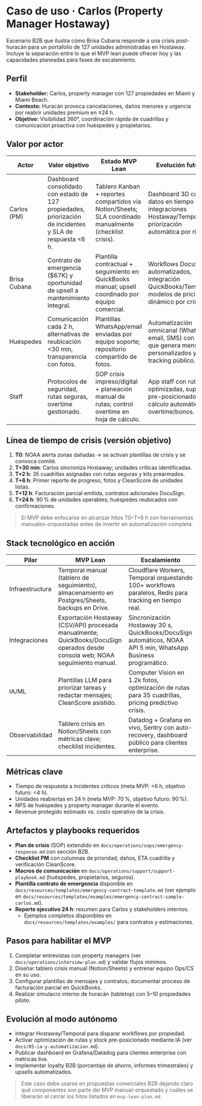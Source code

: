 # Caso de uso · Carlos (Property Manager Hostaway)

Escenario B2B que ilustra cómo Brisa Cubana responde a una crisis post-huracán para un portafolio de 127 unidades administradas en Hostaway. Incluye la separación entre lo que el MVP lean puede ofrecer hoy y las capacidades planeadas para fases de escalamiento.

## Perfil

- **Stakeholder:** Carlos, property manager con 127 propiedades en Miami y Miami Beach.
- **Contexto:** Huracán provoca cancelaciones, daños menores y urgencia por reabrir unidades premium en ≤24 h.
- **Objetivo:** Visibilidad 360°, coordinación rápida de cuadrillas y comunicación proactiva con huéspedes y propietarios.

## Valor por actor

| Actor        | Valor objetivo                                                                                           | Estado MVP Lean                                                                                         | Evolución futura                                                                                              |
| ------------ | -------------------------------------------------------------------------------------------------------- | ------------------------------------------------------------------------------------------------------- | ------------------------------------------------------------------------------------------------------------- |
| Carlos (PM)  | Dashboard consolidado con estado de 127 propiedades, priorización de incidentes y SLA de respuesta <6 h. | Tablero Kanban + reportes compartidos vía Notion/Sheets; SLA coordinado manualmente (checklist crisis). | Dashboard 3D con datos en tiempo real, integraciones Hostaway/Temporal, priorización automática por riesgo.   |
| Brisa Cubana | Contrato de emergencia ($67K) y oportunidad de upsell a mantenimiento integral.                          | Plantilla contractual + seguimiento en QuickBooks manual; upsell coordinado por equipo comercial.       | Workflows DocuSign automatizados, integración QuickBooks/Temporal, modelos de pricing dinámico por crisis.    |
| Huéspedes    | Comunicación cada 2 h, alternativas de reubicación <30 min, transparencia con fotos.                     | Plantillas WhatsApp/email enviadas por equipo soporte; repositorio compartido de fotos.                 | Automatización omnicanal (WhatsApp, email, SMS) con IA que genera mensajes personalizados y tracking público. |
| Staff        | Protocolos de seguridad, rutas seguras, overtime gestionado.                                             | SOP crisis impreso/digital + planeación manual de rutas; control overtime en hoja de cálculo.           | App staff con rutas optimizadas, supplies pre-posicionados y cálculo automático de overtime/bonos.            |

## Línea de tiempo de crisis (versión objetivo)

1. **T0**: NOAA alerta zonas dañadas → se activan plantillas de crisis y se convoca comité.
2. **T+30 min**: Carlos sincroniza Hostaway; unidades críticas identificadas.
3. **T+2 h**: 35 cuadrillas asignadas con rutas seguras y kits prearmados.
4. **T+6 h**: Primer reporte de progreso, fotos y CleanScore de unidades listas.
5. **T+12 h**: Facturación parcial emitida, contratos adicionales DocuSign.
6. **T+24 h**: 90 % de unidades operables; huéspedes reubicados con confirmaciones.

> El MVP debe enfocarse en alcanzar hitos T0–T+6 h con herramientas manuales-orquestadas antes de invertir en automatización completa.

## Stack tecnológico en acción

| Pilar           | MVP Lean                                                                                                                       | Escalamiento                                                                                                   |
| --------------- | ------------------------------------------------------------------------------------------------------------------------------ | -------------------------------------------------------------------------------------------------------------- |
| Infraestructura | Temporal manual (tablero de seguimiento), almacenamiento en Postgres/Sheets, backups en Drive.                                 | Cloudflare Workers, Temporal orquestando 100+ workflows paralelos, Redis para tracking en tiempo real.         |
| Integraciones   | Exportación Hostaway (CSV/API) procesada manualmente; QuickBooks/DocuSign operados desde consola web; NOAA seguimiento manual. | Sincronización Hostaway 30 s, QuickBooks/DocuSign automáticos, NOAA API 5 min, WhatsApp Business programático. |
| IA/ML           | Plantillas LLM para priorizar tareas y redactar mensajes; CleanScore asistido.                                                 | Computer Vision en 1.2k fotos, optimización de rutas para 35 cuadrillas, pricing predictivo crisis.            |
| Observabilidad  | Tablero crisis en Notion/Sheets con métricas clave; checklist incidentes.                                                      | Datadog + Grafana en vivo, Sentry con auto-recovery, dashboard público para clientes enterprise.               |

## Métricas clave

- Tiempo de respuesta a incidentes críticos (meta MVP: <6 h, objetivo futuro: <4 h).
- Unidades reabiertas en 24 h (meta MVP: 70 %, objetivo futuro: 90 %).
- NPS de huéspedes y property manager durante el evento.
- Revenue protegido estimado vs. costo operativo de la crisis.

## Artefactos y playbooks requeridos

- **Plan de crisis** (SOP) extendido en `docs/operations/sops/emergency-response.md` con sección B2B.
- **Checklist PM** con columnas de prioridad, daños, ETA cuadrilla y verificación CleanScore.
- **Macros de comunicación** en `docs/operations/support/support-playbook.md` (huéspedes, propietarios, seguros).
- **Plantilla contrato de emergencia** disponible en `docs/resources/templates/emergency-contract-template.md` (ver ejemplo en `docs/resources/templates/examples/emergency-contract-sample-carlos.md`).
- **Reporte ejecutivo 24 h**: resumen para Carlos y stakeholders internos.
  - Ejemplos completos disponibles en `docs/resources/templates/examples/` para contratos y estimaciones.

## Pasos para habilitar el MVP

1. Completar entrevistas con property managers (ver `docs/operations/interview-plan.md`) y validar flujos mínimos.
2. Diseñar tablero crisis manual (Notion/Sheets) y entrenar equipo Ops/CS en su uso.
3. Configurar plantillas de mensajes y contratos; documentar proceso de facturación parcial en QuickBooks.
4. Realizar simulacro interno de huracán (tabletop) con 5–10 propiedades piloto.

## Evolución al modo autónomo

- Integrar Hostaway/Temporal para disparar workflows por propiedad.
- Activar optimización de rutas y stock pre-posicionado mediante IA (ver `docs/05-ia-y-automatizacion.md`).
- Publicar dashboard en Grafana/Datadog para clientes enterprise con métricas live.
- Implementar loyalty B2B (porcentaje de ahorro, informes trimestrales) y upsells automatizados.

> Este caso debe usarse en propuestas comerciales B2B dejando claro qué componentes son parte del MVP manual-orquestado y cuáles se liberarán al cerrar los hitos listados en `mvp-lean-plan.md`.
